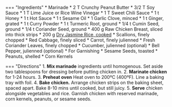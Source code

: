 === "Ingredients"
    * Marinade
        * 2 T Crunchy Peanut Butter
        * 3/2 T Soy Sauce
        * 1 T Lime Juice or Rice Wine Vinegar
        * 1 T Sweet Chili Sauce
        * 1 t Honey
        * 1 t Hot Sauce
        * 1 t Sesame Oil
        * 1 Garlic Clove, minced
        * 1 t Ginger, grated
        * 1 t Curry Powder
        * 1 t Turmeric Root, ground
        * 1/4 t Cumin Seed, ground
        * 1/4 t Coriander Seed, ground
    * 400 g Raw Chicken Breast, sliced into thick strips
    * 200 g [Dry Jasmine Rice, cooked](../rice/jasmine-rice.md)
    * Scallions, finely chopped
    * Red Cabbage, finely sliced
    * Carrot, finely julienned
    * Fresh Coriander Leaves, finely chopped
    * Cucumber, julienned (optional)
    * Bell Pepper, julienned (optional)
    * For Garnishing
        * Sesame Seeds, toasted
        * Peanuts, shelled
        * Corn Kernels

=== "Directions"
    1. **Mix marinade** ingredients until homogenous. Set aside two tablespoons for dressing before putting chicken in.
    2. **Marinate chicken** for 1-24 hours.
    3. **Preheat oven** Heat oven to 200ºC (400ºF). Line a baking tray with foil.
    4. **Bake chicken.** Arrange chicken strips on the baking sheet, spaced apart. Bake 8-10 mins until cooked, but still juicy.
    5. **Serve** chicken alongside vegetables and rice. Garnish chicken with reserved marinade, corn kernels, peanuts, or sesame seeds.
